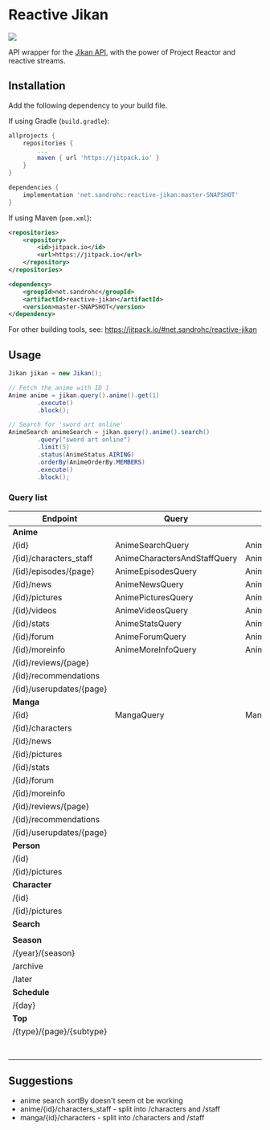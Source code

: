 # Reactive Jikan

[![](https://jitpack.io/v/SandroHc/reactive-jikan.svg?style=flat-square)](https://jitpack.io/#net.sandrohc/reactive-jikan)

API wrapper for the [Jikan API](https://jikan.moe), with the power of Project Reactor and reactive streams.

## Installation

Add the following dependency to your build file.

If using Gradle (`build.gradle`):
```groovy
allprojects {
    repositories {
        ...
        maven { url 'https://jitpack.io' }
    }
}

dependencies {
    implementation 'net.sandrohc:reactive-jikan:master-SNAPSHOT'
}
```

If using Maven (`pom.xml`):
```xml
<repositories>
    <repository>
        <id>jitpack.io</id>
        <url>https://jitpack.io</url>
    </repository>
</repositories>

<dependency>
    <groupId>net.sandrohc</groupId>
    <artifactId>reactive-jikan</artifactId>
    <version>master-SNAPSHOT</version>
</dependency>
```

For other building tools, see: https://jitpack.io/#net.sandrohc/reactive-jikan

## Usage

```java
Jikan jikan = new Jikan();

// Fetch the anime with ID 1
Anime anime = jikan.query().anime().get(1)
        .execute()
        .block();

// Search for 'sword art online'
AnimeSearch animeSearch = jikan.query().anime().search()
        .query("sword art online")
        .limit(5)
        .status(AnimeStatus.AIRING)
        .orderBy(AnimeOrderBy.MEMBERS)
        .execute()
        .block();
```

### Query list

| Endpoint                         	| Query                        	| Result      	            |
|----------------------------------	|------------------------------	|-------------------------- |
| **Anime**                        |                              	|             	            |
| /{id}                            	| AnimeSearchQuery              | AnimeSearch 	            |
| /{id}/characters_staff           	| AnimeCharactersAndStaffQuery	| AnimeCharactersAndStaff   |
| /{id}/episodes/{page}            	| AnimeEpisodesQuery            | AnimeEpisodes             |
| /{id}/news                       	| AnimeNewsQuery                | AnimeNews            	    |
| /{id}/pictures                   	| AnimePicturesQuery            | AnimePictures            	|
| /{id}/videos                     	| AnimeVideosQuery              | AnimeVideos            	|
| /{id}/stats                      	| AnimeStatsQuery               | AnimeStats            	|
| /{id}/forum                      	| AnimeForumQuery               | AnimeForum            	|
| /{id}/moreinfo                   	| AnimeMoreInfoQuery            | AnimeMoreInfo            	|
| /{id}/reviews/{page}             	|                              	|             	|
| /{id}/recommendations            	|                              	|             	|
| /{id}/userupdates/{page}         	|                              	|             	|
| **Manga**                        |                              	|             	|
| /{id}                            	| MangaQuery                    | Manga                     |
| /{id}/characters                 	|                              	|             	|
| /{id}/news                       	|                              	|             	|
| /{id}/pictures                   	|                              	|             	|
| /{id}/stats                      	|                              	|             	|
| /{id}/forum                      	|                              	|             	|
| /{id}/moreinfo                   	|                              	|             	|
| /{id}/reviews/{page}             	|                              	|             	|
| /{id}/recommendations            	|                              	|             	|
| /{id}/userupdates/{page}         	|                              	|             	|
| **Person**                           	|                              	|             	|
| /{id}                            	|                              	|             	|
| /{id}/pictures                   	|                              	|             	|
| **Character**                        	|                              	|             	|
| /{id}                            	|                              	|             	|
| /{id}/pictures                   	|                              	|             	|
| **Search**                           	|                              	|             	|
|                                  	|                              	|             	|
| **Season**                           	|                              	|             	|
| /{year}/{season}          	    |                              	|             	|
| /archive                  	    |                              	|             	|
| /later                    	    |                              	|             	|
| **Schedule**                     |                              	|             	|
| /{day}                  	        |                              	|             	|
| **Top**                          |                               	|             	|
| /{type}/{page}/{subtype}   	    |                              	|             	|
|                                  	|                              	|             	|
|                                  	|                              	|             	|
|                                  	|                              	|             	|
|                                  	|                              	|             	|
|                                  	|                              	|             	|
|                                  	|                              	|             	|
|                                  	|                              	|             	|

## Suggestions
* anime search sortBy doesn't seem ot be working
* anime/{id}/characters_staff - split into /characters and /staff
* manga/{id}/characters - split into /characters and /staff